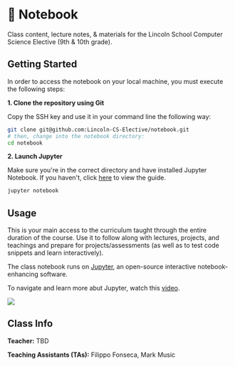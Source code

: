 # 📙 Notebook

Class content, lecture notes, & materials for the Lincoln School Computer Science Elective (9th & 10th grade).

## Getting Started

In order to access the notebook on your local machine, you must execute the following steps:

**1. Clone the repository using Git**

Copy the SSH key and use it in your command line the following way:

```bash
git clone git@github.com:Lincoln-CS-Elective/notebook.git
# then, change into the notebook directory:
cd notebook
```

**2. Launch Jupyter**

Make sure you're in the correct directory and have installed Jupyter Notebook. If you haven't, click [here](https://github.com/Lincoln-CS-Elective/notebook/blob/main/docs/CONDA.md) to view the guide.

```bash
jupyter notebook
```

## Usage

This is your main access to the curriculum taught through the entire duration of the course. Use it to follow along with lectures, projects, and teachings and prepare for projects/assessments (as well as to test code snippets and learn interactively).

The class notebook runs on [Jupyter](https://jupyter.org/), an open-source interactive notebook-enhancing software.

To navigate and learn more abut Jupyter, watch this [video](https://www.youtube.com/watch?v=jZ952vChhuI&ab_channel=MichaelFudge).

[![](https://i.ytimg.com/an_webp/HW29067qVWk/mqdefault_6s.webp?du=3000&sqp=COn-z_4F&rs=AOn4CLChfCaIyq7YYYualR6WqpbDKgniTw)](https://www.youtube.com/watch?v=jZ952vChhuI&ab_channel=MichaelFudgeQ "")

## Class Info

**Teacher:** TBD

**Teaching Assistants (TAs):** Filippo Fonseca, Mark Music
